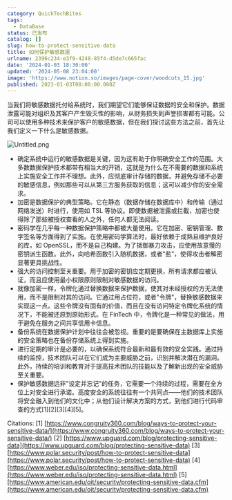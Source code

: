 ```yaml
---
category: QuickTechBites
tags:
  - DataBase
status: 已发布
catalog: []
slug: how-to-protect-sensitive-data
title: 如何保护敏感数据
urlname: 2396c234-e3f9-4248-85f4-d5de7c665fac
date: '2024-01-03 18:30:00'
updated: '2024-05-08 23:04:00'
image: 'https://www.notion.so/images/page-cover/woodcuts_15.jpg'
published: 2023-01-03T08:00:00.000Z
---
```


当我们将敏感数据托付给系统时，我们期望它们能够保证数据的安全和保护。数据泄露可能对组织及其客户产生毁灭性的影响，从财务损失到声誉损害都有可能。公司可以使用多种技术来保护客户的敏感数据，但在我们探讨这些方法之前，首先让我们定义一下什么是敏感数据。


![Untitled.png](https://prod-files-secure.s3.us-west-2.amazonaws.com/5d24fe63-e567-4804-86f9-9fdc62e13082/aa7e6578-50d6-4f37-a4e4-28071bd0fba3/Untitled.png?X-Amz-Algorithm=AWS4-HMAC-SHA256&X-Amz-Content-Sha256=UNSIGNED-PAYLOAD&X-Amz-Credential=ASIAZI2LB4667CO4QBI3%2F20250225%2Fus-west-2%2Fs3%2Faws4_request&X-Amz-Date=20250225T053801Z&X-Amz-Expires=3600&X-Amz-Security-Token=IQoJb3JpZ2luX2VjEAYaCXVzLXdlc3QtMiJIMEYCIQCCP3vmt%2FFOPwKg%2BNWmKJcmj%2FVhATvcAiz3U5KBOqFrogIhAM%2FjVMJfA2a7IMHX40q5KuzFGxGl7N6M7wbguwOTLwHhKv8DCD8QABoMNjM3NDIzMTgzODA1Igz7bGpOjO2AnwQWTzsq3AOoF1VSP2qs0ZHrtliD3XbIh8kfQ7IyV4dooNjXA%2BXGJXtInvcEA6SIrOjX46F%2Fp11JN%2Bzxy%2BbAReYhZLGFCyVFn%2FMgkj8JUl6vrYq%2B0UBOeXHfYnF8%2B%2B0vVX%2BUbzxCi%2FaCeZaKN7f51qOCRQACLMxNo8PgzD7W5PO%2Fm0eUJ7syAdG%2Flm2uwWy67i%2BLem2hmfuEPrTz8NVHqTdp%2BGwU%2FsN%2BXVDXiIqpZ%2F2qlZHQPPa31MZHt%2BiSTWyFT4zu3O2KNdJIDKIOAjtjxtMbZNvzDKHf2%2BI1XlXMVJ4IukZecoiGyGpEw4%2FlyXhSiTXPBqN1QJL7D%2FBKlxUMSojdVOUSX5lteNZFcKpGyVsthVM9TbYwvNzRc%2BwNTAkbIrHYZc%2B%2FJcyhzQkC2YcvbYHjC4un%2F1TzG5dp2tU%2BrA2O6j49s2NwfVj7859p0Ns%2B%2BKxlbKiDAZQ7%2F3cWgpPiuN6c0YgfnWXC4ceYJPQw8TEDPeRmdVL1fARV4wkSMXmDENFhfmOXorPeWKSzIKXZfaOYOx9x0s3qqRZQ5%2F2Gqz9e0xQX4Ok14gaFWWAqmFtIYvm6%2FyEXvGNfR6nQ%2BblhQKN2Q2XZS9MrNXNe%2BBhP2vnHNXv7diStsiavoEYz%2Fi8GkojfpDCbrPW9BjqkAS%2FLPgduYKi%2Fnwl5hhLFI%2FpYkwPc8hV8nY08k3kDQxrJa%2BHxYxdXl7KctRtROsSgazjVvBMdDfDTCedG8SXxAK7jivbLunbW2etzyjE825Nk%2BgBOO1PUhFc4EmZQ8jiUp1BFf1dZAovv9JtnMElHSGJ3bXtu7nxANif6DkAYfH1zh7YE%2F3%2FV%2FBtt5J%2B%2Bk8LKhEtFCPuY6LcuLpuEHXWLWSjaS%2B%2F0&X-Amz-Signature=0525322fa4f0478223fc07a4d04bc401f59f56ef4105d32900c55c96598adbe0&X-Amz-SignedHeaders=host&x-id=GetObject)

- 确定系统中运行的敏感数据是关键，因为这有助于你明确安全工作的范围。大多数数据保护技术都带有相当大的开销，这就是为什么在不需要的数据和系统上实施安全工作并不理想。此外，应彻底审计存储的数据，并避免存储不必要的敏感信息，例如那些可以从第三方服务获取的信息；这可以减少你的安全需求。
- 加密是数据保护的典型策略。它在静态（数据存储在数据库中）和传输（通过网络发送）时进行，使用如 TSL 等协议。即使数据被泄露或拦截，加密也使得除了那些被授权查看的人之外，任何人都无法阅读。
- 密码学在几乎每一种数据保护策略中都被大量使用。它在加密、密钥管理、数字签名等方面得到了实施。在使用密码学算法时，最好依赖于成熟且维护良好的库，如 OpenSSL，而不是自己构建。为了抵御暴力攻击，应使用故意慢的密钥派生函数。此外，向哈希函数引入随机数据，或者"盐"，使得攻击者解密显著更具挑战性。
- 强大的访问控制至关重要。用于加密的密钥应定期更换，所有请求都应被认证，而且应使用最小权限原则限制对敏感数据的访问。
- 就像加密一样，令牌化通过替换数据来保护数据，使其对未经授权的方无法使用，而不是限制对其的访问。它通过用占位符，或者"令牌"，替换敏感数据来实现这一点。这些令牌没有固有的价值，而且在没有访问特定令牌化系统的情况下，不能被还原到原始形式。在 FinTech 中，令牌化是一种常见的做法，用于避免在服务之间共享信用卡信息。
- 备份系统在数据保护计划中往往会被忽视。重要的是要确保在主数据库上实施的安全策略也在备份存储系统上得到实施。
- 进行定期的审计是必要的，以确保系统符合最新和最有效的安全实践。通过持续的监控，技术团队可以在它们成为主要威胁之前，识别并解决潜在的漏洞。此外，持续的培训和教育对于提高技术团队的技能以及了解新出现的安全威胁至关重要。
- 保护敏感数据远非"设定并忘记"的任务，它需要一个持续的过程，需要在全方位上对安全进行承诺。高度安全的系统往往有一个共同点——他们的技术团队将安全融入到他们的文化中；从他们设计解决方案的方式，到他们进行代码审查的方式[1][2][3][4][5]。

Citations:
[1] [https://www.congruity360.com/blog/ways-to-protect-your-sensitive-data/](https://www.congruity360.com/blog/ways-to-protect-your-sensitive-data/)
[2] [https://www.upguard.com/blog/protecting-sensitive-data](https://www.upguard.com/blog/protecting-sensitive-data)
[3] [https://www.polar.security/post/how-to-protect-sensitive-data](https://www.polar.security/post/how-to-protect-sensitive-data)
[4] [https://www.weber.edu/iso/protecting-sensitive-data.html](https://www.weber.edu/iso/protecting-sensitive-data.html)
[5] [https://www.american.edu/oit/security/protecting-sensitive-data.cfm](https://www.american.edu/oit/security/protecting-sensitive-data.cfm)

